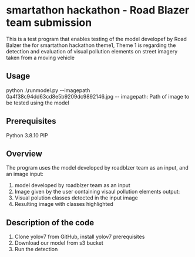 # smartathon hackathon - Road Blazer team submission 
This is a test program that enables testing of the model developef by Road Balzer the for smartathon hackathon theme1, 
Theme 1 is regarding the detection and evaluation of visual pollution elements on street imagery taken from a moving vehicle

## Usage
python .\runmodel.py --imagepath 0a4f38c94dd63cd8e5b9209dc9892146.jpg
-- imagepath: Path of image to be tested using the model

## Prerequisites
Python 3.8.10
PIP

## Overview
The program uses the model developed by roadblzer team as an input, and an image 
input:
1. model developed by roadblzer team as an input
2. Image given by the user containing visaul pollution elements 
output: 
1. Visual polution classes detected in the input image 
2. Resulting image with classes highlighted


## Description of the code
1. Clone yolov7 from GitHub, install yolov7 prerequisites
2. Download our model from s3 bucket 
3. Run the detection
